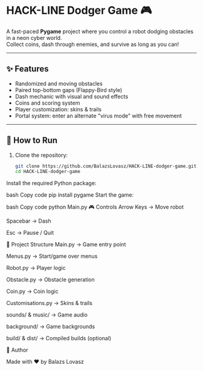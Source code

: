 # HACK-LINE Dodger Game 🎮

A fast-paced **Pygame** project where you control a robot dodging obstacles in a neon cyber world.  
Collect coins, dash through enemies, and survive as long as you can!

---

## ✨ Features
- Randomized and moving obstacles
- Paired top-bottom gaps (Flappy-Bird style)
- Dash mechanic with visual and sound effects
- Coins and scoring system
- Player customization: skins & trails
- Portal system: enter an alternate "virus mode" with free movement

---

## 🚀 How to Run
1. Clone the repository:
   ```bash
   git clone https://github.com/BalazsLovasz/HACK-LINE-dodger-game.git
   cd HACK-LINE-dodger-game
Install the required Python package:

bash
Copy code
pip install pygame
Start the game:

bash
Copy code
python Main.py
🎮 Controls
Arrow Keys → Move robot

Spacebar → Dash

Esc → Pause / Quit

📂 Project Structure
Main.py → Game entry point

Menus.py → Start/game over menus

Robot.py → Player logic

Obstacle.py → Obstacle generation

Coin.py → Coin logic

Customisations.py → Skins & trails

sounds/ & music/ → Game audio

background/ → Game backgrounds

build/ & dist/ → Compiled builds (optional)

👤 Author

Made with ❤️ by Balazs Lovasz
